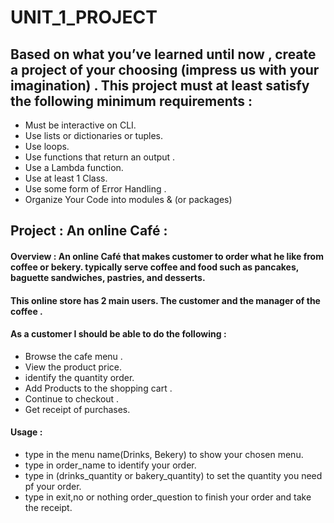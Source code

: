 # UNIT_1_PROJECT

## Based on what you’ve learned until now , create a project of your choosing (impress us with your imagination) . This project must at least satisfy the following minimum requirements :

- Must be interactive on CLI.
- Use lists or dictionaries or tuples. 
- Use loops.
- Use functions that return an output . 
- Use a Lambda function.
- Use at least 1 Class.
- Use some form of Error Handling .
- Organize Your Code into modules & (or packages)

## Project :  An online Café :

#### Overview : An online Café that makes customer to order what he like from coffee or bekery. typically serve coffee and food such as pancakes, baguette sandwiches, pastries, and desserts.

#### This online store has 2 main users. The customer and the manager of the coffee .



#### As a customer I should be able to do the following :
- Browse the cafe menu . 
- View the product price.
- identify the quantity order.
- Add Products to the shopping cart .
- Continue to checkout . 
- Get receipt of purchases.


#### Usage :
 - type in the menu name(Drinks, Bekery) to show your chosen menu.
 - type in order_name to identify your order.
 - type in (drinks_quantity or bakery_quantity) to set the quantity you need pf your order.
 - type in exit,no or nothing order_question to finish your order and take the receipt. 
